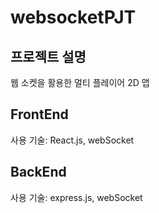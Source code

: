 # websocketPJT

## 프로젝트 설명
웹 소켓을 활용한 멀티 플레이어 2D 맵

## FrontEnd
사용 기술: React.js, webSocket

## BackEnd
사용 기술: express.js, webSocket